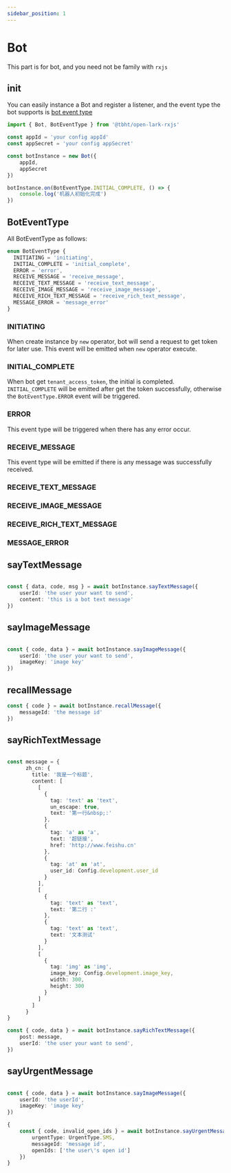 ```yaml
---
sidebar_position: 1
---
```


# Bot

This part is for bot, and you need not be family with `rxjs`

## init

You can easily instance a Bot and register a listener, and the event type the bot supports is [bot event type](#boteventtype)

```typescript
import { Bot, BotEventType } from '@tbht/open-lark-rxjs'

const appId = 'your config appId'
const appSecret = 'your config appSecret'

const botInstance = new Bot({
    appId,
    appSecret
})

botInstance.on(BotEventType.INITIAL_COMPLETE, () => {
    console.log('机器人初始化完成')
})

```


## BotEventType

All BotEventType as follows:

```typescript
enum BotEventType {
  INITIATING = 'initiating',
  INITIAL_COMPLETE = 'initial_complete',
  ERROR = 'error',
  RECEIVE_MESSAGE = 'receive_message',
  RECEIVE_TEXT_MESSAGE = 'receive_text_message',
  RECEIVE_IMAGE_MESSAGE = 'receive_image_message',
  RECEIVE_RICH_TEXT_MESSAGE = 'receive_rich_text_message',
  MESSAGE_ERROR = 'message_error'
}
```

### INITIATING

When create instance by ``new`` operator, bot will send a request to get token for later use.
This event will be emitted when `new` operator execute.

### INITIAL_COMPLETE

When bot get `tenant_access_token`, the initial is completed. `INITIAL_COMPLETE` will be emitted
after get the token successfully, otherwise the ``BotEventType.ERROR`` event will be triggered.

### ERROR

This event type will be triggered when there has any error occur. 

### RECEIVE_MESSAGE

This event type will be emitted if there is any message was successfully received.

### RECEIVE_TEXT_MESSAGE

### RECEIVE_IMAGE_MESSAGE

### RECEIVE_RICH_TEXT_MESSAGE

### MESSAGE_ERROR




## sayTextMessage

```typescript

const { data, code, msg } = await botInstance.sayTextMessage({
    userId: 'the user your want to send',
    content: 'this is a bot text message'
})

```

## sayImageMessage

```typescript

const { code, data } = await botInstance.sayImageMessage({
    userId: 'the user your want to send',
    imageKey: 'image key'
})

```

## recallMessage

```typescript
const { code } = await botInstance.recallMessage({
    messageId: 'the message id'
})
```

## sayRichTextMessage

```typescript

const message = {
      zh_cn: {
        title: '我是一个标题',
        content: [
          [
            {
              tag: 'text' as 'text',
              un_escape: true,
              text: '第一行&nbsp;:'
            },
            {
              tag: 'a' as 'a',
              text: '超链接',
              href: 'http://www.feishu.cn'
            },
            {
              tag: 'at' as 'at',
              user_id: Config.development.user_id
            }
          ],
          [
            {
              tag: 'text' as 'text',
              text: '第二行 :'
            },
            {
              tag: 'text' as 'text',
              text: '文本测试'
            }
          ],
          [
            {
              tag: 'img' as 'img',
              image_key: Config.development.image_key,
              width: 300,
              height: 300
            }
          ]
        ]
      }
}

const { code, data } = await botInstance.sayRichTextMessage({
    post: message,
    userId: 'the user your want to send',
})

```

## sayUrgentMessage

```typescript

const { code, data } = await botInstance.sayImageMessage({
    userId: 'the userId',
    imageKey: 'image key'
})

{
    const { code, invalid_open_ids } = await botInstance.sayUrgentMessage({
        urgentType: UrgentType.SMS,
        messageId: 'message id',
        openIds: ['the user\'s open id']
    })
}

```
